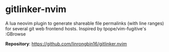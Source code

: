# gitlinker-nvim

A lua neovim plugin to generate shareable file permalinks (with line ranges)
for several git web frontend hosts. Inspired by tpope/vim-fugitive's :GBrowse

**Repository**: <https://github.com/linrongbin16/gitlinker.nvim>

<!-- vim: set ft=markdown: -->